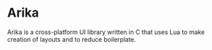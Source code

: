 Arika
=====

Arika is a cross-platform UI library written in C that uses Lua to make creation of layouts and to reduce boilerplate.
